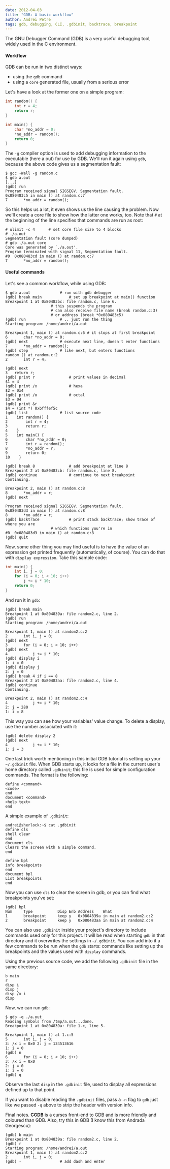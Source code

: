 ```yaml
---
date: 2012-04-03
title: "GDB: A basic workflow"
author: Andrei Petre
tags: gdb, debugging, CLI, .gdbinit, backtrace, breakpoint
---
```


The GNU Debugger Command (GDB) is a very useful debugging tool, widely used in
the C environment.

<!--more-->

#### Workflow

GDB can be run in two distinct ways:

* using the `gdb` command
* using a `core` generated file, usually from a serious error

Let's have a look at the former one on a simple program:

``` cpp
int random() {
	int r = 4;
	return r;
}

int main() {
	char *no_addr = 0;
	*no_addr = random();
	return 0;
}
```

The `-g` compiler option is used to add debugging information to the
executable (here a.out) for use by GDB. We'll run it again using `gdb`,
because the above code gives us a segmentation fault:

    $ gcc -Wall -g random.c
    $ gdb a.out
    [...]
    (gdb) run
    Program received signal SIGSEGV, Segmentation fault.
    0x080483c5 in main () at random.c:7
    7		*no_addr = random();

So this helps us a lot, it even shows us the line causing the problem. Now
we'll create a core file to show how the latter one works, too. Note that `#`
at the beginning of the line specifies that commands are run as root:

    # ulimit -c 4      # set core file size to 4 blocks
    # ./a.out
    Segmentation fault (core dumped)
    # gdb ./a.out core
    Core was generated by `./a.out'.
    Program terminated with signal 11, Segmentation fault.
    #0  0x080483cd in main () at random.c:7
    7		*no_addr = random();

#### Useful commands

Let's see a common workflow, while using GDB:

    $ gdb a.out				# run with gdb debugger
    (gdb) break main			# set up breakpoint at main() function
    Breakpoint 1 at 0x80483bc: file random.c, line 6.
    					# this suspends the program
    					# can also receive file name (break random.c:3)
    					# or address (break *0x080483c5)
    (gdb) run				# .. just run the thing
    Starting program: /home/andrei/a.out 

    Breakpoint 1, main () at random.c:6	# it stops at first breakpoint
    6		char *no_addr = 0;
    (gdb) next				# execute next line, doesn't enter functions
    7		*no_addr = random();
    (gdb) step				# like next, but enters functions
    random () at random.c:2
    2		int r = 4;

    (gdb) next
    3	return r;
    (gdb) print r				# print values in decimal
    $1 = 4
    (gdb) print /x				# hexa
    $2 = 0x4
    (gdb) print /o				# octal
    $3 = 04
    (gdb) print &r
    $4 = (int *) 0xbfffef5c
    (gdb) list				# list source code
    1    int random() {
    2        int r = 4;
    3        return r;
    4    }
    5    int main() {
    6        char *no_addr = 0;
    7        int r = random();
    8        *no_addr = r;
    9        return 0;
    10    }

    (gdb) break 8 				# add breakpoint at line 8
    Breakpoint 2 at 0x80483cb: file random.c, line 8.
    (gdb) continue 				# continue to next breakpoint
    Continuing.

    Breakpoint 2, main () at random.c:8
    8		*no_addr = r;
    (gdb) next

    Program received signal SIGSEGV, Segmentation fault.
    0x080483d3 in main () at random.c:8
    8		*no_addr = r;
    (gdb) backtrace 			# print stack backtrace; show trace of where you are
    					# which functions you're in
    #0  0x080483d3 in main () at random.c:8
    (gdb) quit

Now, some other thing you may find useful is to have the value of an
expression get printed frequently (automatically, of course). You can do that
with `display expression`. Take this sample code:

~~~ cpp
int main() {
	int i, j = 0;
	for (i = 0; i < 10; i++)
		j += i * 10;
	return 0;
}
~~~

And run it in `gdb`:

    (gdb) break main
    Breakpoint 1 at 0x804839a: file random2.c, line 2.
    (gdb) run
    Starting program: /home/andrei/a.out 

    Breakpoint 1, main () at random2.c:2
    2		int i, j = 0;
    (gdb) next
    3		for (i = 0; i < 10; i++)
    (gdb) next
    4			j += i * 10;
    (gdb) display i
    1: i = 0
    (gdb) display j
    2: j = 0
    (gdb) break 4 if i == 8
    Breakpoint 2 at 0x80483aa: file random2.c, line 4.
    (gdb) continue
    Continuing.

    Breakpoint 2, main () at random2.c:4
    4			j += i * 10;
    2: j = 280
    1: i = 8

This way you can see how your variables' value change. To delete a display,
use the number associated with it:

    (gdb) delete display 2
    (gdb) next
    4			j += i * 10;
    1: i = 3

One last trick worth mentioning in this initial GDB tutorial is setting up
your `~/.gdbinit` file. When GDB  starts up, it looks for a file in
the current user's home directory called `.gdbinit`;  this file is
used for simple configuration commands. The format is the following:

    define <command>
    <code>
    end
    document <command>
    <help text>
    end

A simple example of <code>.gdbinit</code>:

    andrei@sherlock:~$ cat .gdbinit
    define cls
    shell clear
    end
    document cls
    Clears the screen with a simple command.
    end

    define bpl
    info breakpoints
    end
    document bpl
    List breakpoints
    end

Now you can use `cls` to clear the screen in gdb, or you can find what
breakpoints you've set:

    (gdb) bpl
    Num     Type           Disp Enb Address    What
    1       breakpoint     keep y   0x0804839a in main at random2.c:2
    2       breakpoint     keep y   0x080483aa in main at random2.c:4

You can also use `.gdbinit` inside your project's directory to include commands
used only for this project. It will be read when starting `gdb` in that
directory and it overwrites the settings in `~/.gdbinit`. You can add into it
a few commands to be run when the `gdb` starts: commands like setting up the
breakpoints and the values used with `display` commands.

Using the previous source code, we add the following `.gdbinit` file in the
same directory:

    b main
    r
    disp i
    disp j
    disp /x i
    disp

Now, we can run `gdb`:

    $ gdb -q ./a.out
    Reading symbols from /tmp/a.out...done.
    Breakpoint 1 at 0x804839a: file 1.c, line 5.

    Breakpoint 1, main () at 1.c:5
    5		int i, j = 0;
    3: /x i = 0x0 2: j = 134513616
    1: i = 0
    (gdb) n
    6		for (i = 0; i < 10; i++)
    3: /x i = 0x0
    2: j = 0
    1: i = 0
    (gdb) q

Observe the last `disp` in the `.gdbinit` file, used to display all expressions
defined up to that point.

If you want to disable reading the `.gdbinit` files, pass a `-n` flag to
`gdb` just like we passed `-q` above to strip the header with version info.

Final notes. **CGDB** is a curses front-end to GDB and is more friendly and
coloured than GDB. Also, try this in GDB (I know this from Andrada Georgescu):

    (gdb) b main
    Breakpoint 1 at 0x804839a: file random2.c, line 2.
    (gdb) r
    Starting program: /home/andrei/a.out 
    Breakpoint 1, main () at random2.c:2
    2		int i, j = 0;
    (gdb) -					# add dash and enter
